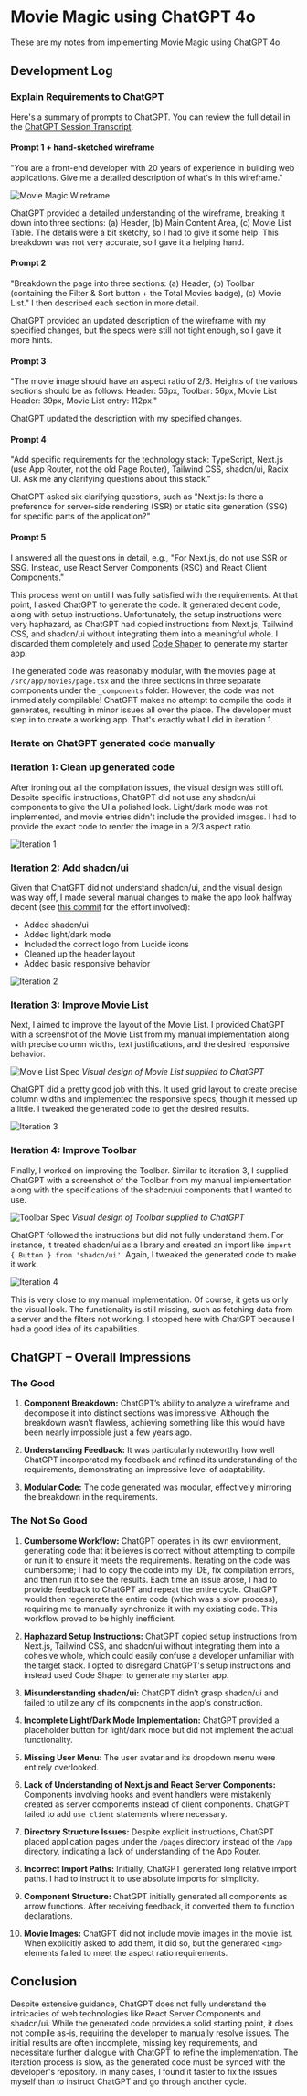 # Movie Magic using ChatGPT 4o

These are my notes from implementing Movie Magic using ChatGPT 4o.

## Development Log

### Explain Requirements to ChatGPT

Here's a summary of prompts to ChatGPT. You can review the full detail in the
[ChatGPT Session Transcript](assets/ChatGPT%20Session%20Transcript.pdf).

#### Prompt 1 + hand-sketched wireframe

"You are a front-end developer with 20 years of experience in building web
applications. Give me a detailed description of what's in this wireframe."

![Movie Magic Wireframe](../../assets/movie-magic-wireframe.png)

ChatGPT provided a detailed understanding of the wireframe, breaking it down
into three sections: (a) Header, (b) Main Content Area, (c) Movie List Table.
The details were a bit sketchy, so I had to give it some help. This breakdown
was not very accurate, so I gave it a helping hand.

#### Prompt 2

"Breakdown the page into three sections: (a) Header, (b) Toolbar (containing the
Filter & Sort button + the Total Movies badge), (c) Movie List." I then
described each section in more detail.

ChatGPT provided an updated description of the wireframe with my specified
changes, but the specs were still not tight enough, so I gave it more hints.

#### Prompt 3

"The movie image should have an aspect ratio of 2/3. Heights of the various
sections should be as follows: Header: 56px, Toolbar: 56px, Movie List Header:
39px, Movie List entry: 112px."

ChatGPT updated the description with my specified changes.

#### Prompt 4

"Add specific requirements for the technology stack: TypeScript, Next.js (use
App Router, not the old Page Router), Tailwind CSS, shadcn/ui, Radix UI. Ask me
any clarifying questions about this stack."

ChatGPT asked six clarifying questions, such as "Next.js: Is there a preference
for server-side rendering (SSR) or static site generation (SSG) for specific
parts of the application?"

#### Prompt 5

I answered all the questions in detail, e.g., "For Next.js, do not use SSR or
SSG. Instead, use React Server Components (RSC) and React Client Components."

This process went on until I was fully satisfied with the requirements. At that
point, I asked ChatGPT to generate the code. It generated decent code, along
with setup instructions. Unfortunately, the setup instructions were very
haphazard, as ChatGPT had copied instructions from Next.js, Tailwind CSS, and
shadcn/ui without integrating them into a meaningful whole. I discarded them
completely and used
[Code Shaper](https://www.code-shaper.dev/docs/getting-started/create-a-new-repo)
to generate my starter app.

The generated code was reasonably modular, with the movies page at
`/src/app/movies/page.tsx` and the three sections in three separate components
under the `_components` folder. However, the code was not immediately
compilable! ChatGPT makes no attempt to compile the code it generates, resulting
in minor issues all over the place. The developer must step in to create a
working app. That's exactly what I did in iteration 1.

### Iterate on ChatGPT generated code manually

### Iteration 1: Clean up generated code

After ironing out all the compilation issues, the visual design was still off.
Despite specific instructions, ChatGPT did not use any shadcn/ui components to
give the UI a polished look. Light/dark mode was not implemented, and movie
entries didn't include the provided images. I had to provide the exact code to
render the image in a 2/3 aspect ratio.

![Iteration 1](assets/iteration-1.png)

### Iteration 2: Add shadcn/ui

Given that ChatGPT did not understand shadcn/ui, and the visual design was way
off, I made several manual changes to make the app look halfway decent (see
[this commit](https://github.com/nareshbhatia/movie-magic-ai/commit/e6eb6579f4cc36d6cc4094f0fa5317d74c289e38)
for the effort involved):

- Added shadcn/ui
- Added light/dark mode
- Included the correct logo from Lucide icons
- Cleaned up the header layout
- Added basic responsive behavior

![Iteration 2](assets/iteration-2.png)

### Iteration 3: Improve Movie List

Next, I aimed to improve the layout of the Movie List. I provided ChatGPT with a
screenshot of the Movie List from my manual implementation along with precise
column widths, text justifications, and the desired responsive behavior.

![Movie List Spec](assets/movie-list-spec.png) _Visual design of Movie List
supplied to ChatGPT_

ChatGPT did a pretty good job with this. It used grid layout to create precise
column widths and implemented the responsive specs, though it messed up a
little. I tweaked the generated code to get the desired results.

![Iteration 3](assets/iteration-3.png)

### Iteration 4: Improve Toolbar

Finally, I worked on improving the Toolbar. Similar to iteration 3, I supplied
ChatGPT with a screenshot of the Toolbar from my manual implementation along
with the specifications of the shadcn/ui components that I wanted to use.

![Toolbar Spec](assets/toolbar-spec.png) _Visual design of Toolbar supplied to
ChatGPT_

ChatGPT followed the instructions but did not fully understand them. For
instance, it treated shadcn/ui as a library and created an import like
`import { Button } from 'shadcn/ui'`. Again, I tweaked the generated code to
make it work.

![Iteration 4](assets/iteration-4.png)

This is very close to my manual implementation. Of course, it gets us only the
visual look. The functionality is still missing, such as fetching data from a
server and the filters not working. I stopped here with ChatGPT because I had a
good idea of its capabilities.

## ChatGPT – Overall Impressions

### The Good

1. **Component Breakdown:** ChatGPT’s ability to analyze a wireframe and
   decompose it into distinct sections was impressive. Although the breakdown
   wasn’t flawless, achieving something like this would have been nearly
   impossible just a few years ago.
2. **Understanding Feedback:** It was particularly noteworthy how well ChatGPT
   incorporated my feedback and refined its understanding of the requirements,
   demonstrating an impressive level of adaptability.

3. **Modular Code:** The code generated was modular, effectively mirroring the
   breakdown in the requirements.

### The Not So Good

1. **Cumbersome Workflow:** ChatGPT operates in its own environment, generating
   code that it believes is correct without attempting to compile or run it to
   ensure it meets the requirements. Iterating on the code was cumbersome; I had
   to copy the code into my IDE, fix compilation errors, and then run it to see
   the results. Each time an issue arose, I had to provide feedback to ChatGPT
   and repeat the entire cycle. ChatGPT would then regenerate the entire code
   (which was a slow process), requiring me to manually synchronize it with my
   existing code. This workflow proved to be highly inefficient.

2. **Haphazard Setup Instructions:** ChatGPT copied setup instructions from
   Next.js, Tailwind CSS, and shadcn/ui without integrating them into a cohesive
   whole, which could easily confuse a developer unfamiliar with the target
   stack. I opted to disregard ChatGPT's setup instructions and instead used
   Code Shaper to generate my starter app.

3. **Misunderstanding shadcn/ui:** ChatGPT didn’t grasp shadcn/ui and failed to
   utilize any of its components in the app's construction.

4. **Incomplete Light/Dark Mode Implementation:** ChatGPT provided a placeholder
   button for light/dark mode but did not implement the actual functionality.

5. **Missing User Menu:** The user avatar and its dropdown menu were entirely
   overlooked.

6. **Lack of Understanding of Next.js and React Server Components:** Components
   involving hooks and event handlers were mistakenly created as server
   components instead of client components. ChatGPT failed to add `use client`
   statements where necessary.

7. **Directory Structure Issues:** Despite explicit instructions, ChatGPT placed
   application pages under the `/pages` directory instead of the `/app`
   directory, indicating a lack of understanding of the App Router.

8. **Incorrect Import Paths:** Initially, ChatGPT generated long relative import
   paths. I had to instruct it to use absolute imports for simplicity.

9. **Component Structure:** ChatGPT initially generated all components as arrow
   functions. After receiving feedback, it converted them to function
   declarations.

10. **Movie Images:** ChatGPT did not include movie images in the movie list.
    When explicitly asked to add them, it did so, but the generated `<img>`
    elements failed to meet the aspect ratio requirements.

## Conclusion

Despite extensive guidance, ChatGPT does not fully understand the intricacies of
web technologies like React Server Components and shadcn/ui. While the generated
code provides a solid starting point, it does not compile as-is, requiring the
developer to manually resolve issues. The initial results are often incomplete,
missing key requirements, and necessitate further dialogue with ChatGPT to
refine the implementation. The iteration process is slow, as the generated code
must be synced with the developer's repository. In many cases, I found it faster
to fix the issues myself than to instruct ChatGPT and go through another cycle.
